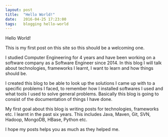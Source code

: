 ```yaml
---
layout: post
title:  "Hello World!"
date:   2016-04-25 17:23:00
tags:   blogging hello-world
---
```


Hello World!

This is my first post on this site so this should be a welcoming one.

I studied Computer Engineering for 4 years and have been working on a software company as a Software Engineer since 2014. In this blog I will talk about technologies, frameworks I learnt, I want to learn and how things should be.

I created this blog to be able to look up the solutions I came up with to a specific problems I faced, to remember how I installed softwares I used and what tools I used to solve general problems. Basically this blog is going to consist of the documentation of things I have done.

My first goal about this blog is writing posts for technologies, frameworks etc. I learnt in the past six years. This includes Java, Maven, Git, SVN, Hadoop, MongoDB, HBase, Python etc.

I hope my posts helps you as much as they helped me.
